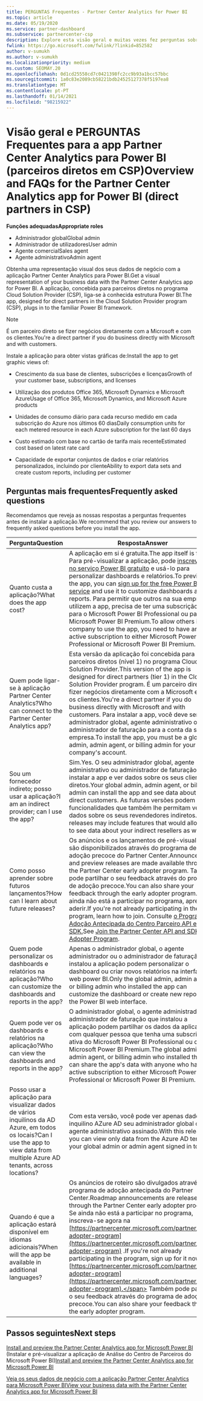 ```yaml
---
title: PERGUNTAS Frequentes - Partner Center Analytics for Power BI
ms.topic: article
ms.date: 05/19/2020
ms.service: partner-dashboard
ms.subservice: partnercenter-csp
description: Explore esta visão geral e muitas vezes fez perguntas sobre a aplicação Partner Center Analytics para Power BI.
fwlink: https://go.microsoft.com/fwlink/?linkid=852582
author: v-sumukh
ms.author: v-sumukh
ms.localizationpriority: medium
ms.custom: SEOMAY.20
ms.openlocfilehash: 0d1cd25558cd7c0421398fc2cc9b93a1bcc57bbc
ms.sourcegitcommit: 1a0c83e2089cb58221bdb24525127378f5197ea8
ms.translationtype: MT
ms.contentlocale: pt-PT
ms.lasthandoff: 01/14/2021
ms.locfileid: "98215922"
---
```

# <a name="overview-and-faqs-for-the-partner-center-analytics-app-for-power-bi-direct-partners-in-csp"></a><span data-ttu-id="5a75a-103">Visão geral e PERGUNTAS Frequentes para a app Partner Center Analytics para Power BI (parceiros diretos em CSP)</span><span class="sxs-lookup"><span data-stu-id="5a75a-103">Overview and FAQs for the Partner Center Analytics app for Power BI (direct partners in CSP)</span></span>



<span data-ttu-id="5a75a-104">**Funções adequadas**</span><span class="sxs-lookup"><span data-stu-id="5a75a-104">**Appropriate roles**</span></span>

- <span data-ttu-id="5a75a-105">Administrador global</span><span class="sxs-lookup"><span data-stu-id="5a75a-105">Global admin</span></span>
- <span data-ttu-id="5a75a-106">Administrador de utilizadores</span><span class="sxs-lookup"><span data-stu-id="5a75a-106">User admin</span></span>
- <span data-ttu-id="5a75a-107">Agente comercial</span><span class="sxs-lookup"><span data-stu-id="5a75a-107">Sales agent</span></span>
- <span data-ttu-id="5a75a-108">Agente administrativo</span><span class="sxs-lookup"><span data-stu-id="5a75a-108">Admin agent</span></span>

<span data-ttu-id="5a75a-109">Obtenha uma representação visual dos seus dados de negócio com a aplicação Partner Center Analytics para Power BI.</span><span class="sxs-lookup"><span data-stu-id="5a75a-109">Get a visual representation of your business data with the Partner Center Analytics app for Power BI.</span></span> <span data-ttu-id="5a75a-110">A aplicação, concebida para parceiros diretos no programa Cloud Solution Provider (CSP), liga-se à conhecida estrutura Power BI.</span><span class="sxs-lookup"><span data-stu-id="5a75a-110">The app, designed for direct partners in the Cloud Solution Provider program (CSP), plugs in to the familiar Power BI framework.</span></span>

> [!NOTE]  
> <span data-ttu-id="5a75a-111">É um parceiro direto se fizer negócios diretamente com a Microsoft e com os clientes.</span><span class="sxs-lookup"><span data-stu-id="5a75a-111">You're a direct partner if you do business directly with Microsoft and with customers.</span></span>

<span data-ttu-id="5a75a-112">Instale a aplicação para obter vistas gráficas de:</span><span class="sxs-lookup"><span data-stu-id="5a75a-112">Install the app to get graphic views of:</span></span>

- <span data-ttu-id="5a75a-113">Crescimento da sua base de clientes, subscrições e licenças</span><span class="sxs-lookup"><span data-stu-id="5a75a-113">Growth of your customer base, subscriptions, and licenses</span></span>

- <span data-ttu-id="5a75a-114">Utilização dos produtos Office 365, Microsoft Dynamics e Microsoft Azure</span><span class="sxs-lookup"><span data-stu-id="5a75a-114">Usage of Office 365, Microsoft Dynamics, and Microsoft Azure products</span></span>

- <span data-ttu-id="5a75a-115">Unidades de consumo diário para cada recurso medido em cada subscrição do Azure nos últimos 60 dias</span><span class="sxs-lookup"><span data-stu-id="5a75a-115">Daily consumption units for each metered resource in each Azure subscription for the last 60 days</span></span>

- <span data-ttu-id="5a75a-116">Custo estimado com base no cartão de tarifa mais recente</span><span class="sxs-lookup"><span data-stu-id="5a75a-116">Estimated cost based on latest rate card</span></span>

- <span data-ttu-id="5a75a-117">Capacidade de exportar conjuntos de dados e criar relatórios personalizados, incluindo por cliente</span><span class="sxs-lookup"><span data-stu-id="5a75a-117">Ability to export data sets and create custom reports, including per customer</span></span>

## <a name="frequently-asked-questions"></a><span data-ttu-id="5a75a-118">Perguntas mais frequentes</span><span class="sxs-lookup"><span data-stu-id="5a75a-118">Frequently asked questions</span></span>

<span data-ttu-id="5a75a-119">Recomendamos que reveja as nossas respostas a perguntas frequentes antes de instalar a aplicação.</span><span class="sxs-lookup"><span data-stu-id="5a75a-119">We recommend that you review our answers to frequently asked questions before you install the app.</span></span>

| <span data-ttu-id="5a75a-120">**Pergunta**</span><span class="sxs-lookup"><span data-stu-id="5a75a-120">**Question**</span></span> | <span data-ttu-id="5a75a-121">**Resposta**</span><span class="sxs-lookup"><span data-stu-id="5a75a-121">**Answer**</span></span> |
| --- | ---------- |
| <span data-ttu-id="5a75a-122">Quanto custa a aplicação?</span><span class="sxs-lookup"><span data-stu-id="5a75a-122">What does the app cost?</span></span> | <span data-ttu-id="5a75a-123">A aplicação em si é gratuita.</span><span class="sxs-lookup"><span data-stu-id="5a75a-123">The app itself is free.</span></span> <span data-ttu-id="5a75a-124">Para pré-visualizar a aplicação, pode [inscrever-se no serviço Power BI gratuito](https://go.microsoft.com/fwlink/p/?linkid=845347) e usá-lo para personalizar dashboards e relatórios.</span><span class="sxs-lookup"><span data-stu-id="5a75a-124">To preview the app, you can [sign up for the free Power BI service](https://go.microsoft.com/fwlink/p/?linkid=845347) and use it to customize dashboards and reports.</span></span> <span data-ttu-id="5a75a-125">Para permitir que outros na sua empresa utilizem a app, precisa de ter uma subscrição ativa para o Microsoft Power BI Professional ou para o Microsoft Power BI Premium.</span><span class="sxs-lookup"><span data-stu-id="5a75a-125">To allow others in your company to use the app, you need to have an active subscription to either Microsoft Power BI Professional or Microsoft Power BI Premium.</span></span> |
| <span data-ttu-id="5a75a-126">Quem pode ligar-se à aplicação Partner Center Analytics?</span><span class="sxs-lookup"><span data-stu-id="5a75a-126">Who can connect to the Partner Center Analytics app?</span></span> | <span data-ttu-id="5a75a-127">Esta versão da aplicação foi concebida para parceiros diretos (nível 1) no programa Cloud Solution Provider.</span><span class="sxs-lookup"><span data-stu-id="5a75a-127">This version of the app is designed for direct partners (tier 1) in the Cloud Solution Provider program.</span></span> <span data-ttu-id="5a75a-128">É um parceiro direto se fizer negócios diretamente com a Microsoft e com os clientes.</span><span class="sxs-lookup"><span data-stu-id="5a75a-128">You're a direct partner if you do business directly with Microsoft and with customers.</span></span> <span data-ttu-id="5a75a-129">Para instalar a app, você deve ser um administrador global, agente administrativo ou administrador de faturação para a conta da sua empresa.</span><span class="sxs-lookup"><span data-stu-id="5a75a-129">To install the app, you must be a global admin, admin agent, or billing admin for your company's account.</span></span> |
| <span data-ttu-id="5a75a-130">Sou um fornecedor indireto; posso usar a aplicação?</span><span class="sxs-lookup"><span data-stu-id="5a75a-130">I am an indirect provider; can I use the app?</span></span> | <span data-ttu-id="5a75a-131">Sim.</span><span class="sxs-lookup"><span data-stu-id="5a75a-131">Yes.</span></span> <span data-ttu-id="5a75a-132">O seu administrador global, agente administrativo ou administrador de faturação pode instalar a app e ver dados sobre os seus clientes diretos.</span><span class="sxs-lookup"><span data-stu-id="5a75a-132">Your global admin, admin agent, or billing admin can install the app and see data about your direct customers.</span></span> <span data-ttu-id="5a75a-133">As futuras versões podem incluir funcionalidades que também lhe permitam ver dados sobre os seus revendedores indiretos.</span><span class="sxs-lookup"><span data-stu-id="5a75a-133">Future releases may include features that would allow you to see data about your indirect resellers as well.</span></span> |
| <span data-ttu-id="5a75a-134">Como posso aprender sobre futuros lançamentos?</span><span class="sxs-lookup"><span data-stu-id="5a75a-134">How can I learn about future releases?</span></span> | <span data-ttu-id="5a75a-135">Os anúncios e os lançamentos de pré-visualização são disponibilizados através do programa de adoção precoce do Partner Center.</span><span class="sxs-lookup"><span data-stu-id="5a75a-135">Announcements and preview releases are made available through the Partner Center early adopter program.</span></span> <span data-ttu-id="5a75a-136">Também pode partilhar o seu feedback através do programa de adoção precoce.</span><span class="sxs-lookup"><span data-stu-id="5a75a-136">You can also share your feedback through the early adopter program.</span></span> <span data-ttu-id="5a75a-137">Se ainda não está a participar no programa, aprenda a aderir.</span><span class="sxs-lookup"><span data-stu-id="5a75a-137">If you're not already participating in the program, learn how to join.</span></span> <span data-ttu-id="5a75a-138">Consulte [o Programa de Adoção Antecipada do Centro Parceiro API e SDK.](/partner-center/develop/early-adopter-program)</span><span class="sxs-lookup"><span data-stu-id="5a75a-138">See [Join the Partner Center API and SDK Early Adopter Program](/partner-center/develop/early-adopter-program).</span></span>  |
| <span data-ttu-id="5a75a-139">Quem pode personalizar os dashboards e relatórios na aplicação?</span><span class="sxs-lookup"><span data-stu-id="5a75a-139">Who can customize the dashboards and reports in the app?</span></span> | <span data-ttu-id="5a75a-140">Apenas o administrador global, o agente administrador ou o administrador de faturação que instalou a aplicação podem personalizar o dashboard ou criar novos relatórios na interface web power BI.</span><span class="sxs-lookup"><span data-stu-id="5a75a-140">Only the global admin, admin agent, or billing admin who installed the app can customize the dashboard or create new reports in the Power BI web interface.</span></span> |
| <span data-ttu-id="5a75a-141">Quem pode ver os dashboards e relatórios na aplicação?</span><span class="sxs-lookup"><span data-stu-id="5a75a-141">Who can view the dashboards and reports in the app?</span></span> | <span data-ttu-id="5a75a-142">O administrador global, o agente administrador ou administrador de faturação que instalou a aplicação podem partilhar os dados da aplicação com qualquer pessoa que tenha uma subscrição ativa do Microsoft Power BI Professional ou do Microsoft Power BI Premium.</span><span class="sxs-lookup"><span data-stu-id="5a75a-142">The global admin, admin agent, or billing admin who installed the app can share the app's data with anyone who has an active subscription to either Microsoft Power BI Professional or Microsoft Power BI Premium.</span></span> |
| <span data-ttu-id="5a75a-143">Posso usar a aplicação para visualizar dados de vários inquilinos da AD Azure, em todos os locais?</span><span class="sxs-lookup"><span data-stu-id="5a75a-143">Can I use the app to view data from multiple Azure AD tenants, across locations?</span></span> | <span data-ttu-id="5a75a-144">Com esta versão, você pode ver apenas dados do inquilino AZure AD seu administrador global ou agente administrativo assinado.</span><span class="sxs-lookup"><span data-stu-id="5a75a-144">With this release, you can view only data from the Azure AD tenant your global admin or admin agent signed in to.</span></span> | 
| <span data-ttu-id="5a75a-145">Quando é que a aplicação estará disponível em idiomas adicionais?</span><span class="sxs-lookup"><span data-stu-id="5a75a-145">When will the app be available in additional languages?</span></span> | <span data-ttu-id="5a75a-146">Os anúncios de roteiro são divulgados através do programa de adoção antecipada do Partner Center.</span><span class="sxs-lookup"><span data-stu-id="5a75a-146">Roadmap announcements are released through the Partner Center early adopter program.</span></span> <span data-ttu-id="5a75a-147">Se ainda não está a participar no programa, inscreva-se agora na [https://partnercenter.microsoft.com/partner/early-adopter-program](https://partnercenter.microsoft.com/partner/early-adopter-program) .</span><span class="sxs-lookup"><span data-stu-id="5a75a-147">If you're not already participating in the program, sign up for it now at [https://partnercenter.microsoft.com/partner/early-adopter-program](https://partnercenter.microsoft.com/partner/early-adopter-program).</span></span> <span data-ttu-id="5a75a-148">Também pode partilhar o seu feedback através do programa de adoção precoce.</span><span class="sxs-lookup"><span data-stu-id="5a75a-148">You can also share your feedback through the early adopter program.</span></span> | 



## <a name="next-steps"></a><span data-ttu-id="5a75a-149">Passos seguintes</span><span class="sxs-lookup"><span data-stu-id="5a75a-149">Next steps</span></span>

<span data-ttu-id="5a75a-150">[Install and preview the Partner Center Analytics app for Microsoft Power BI](power-bi-app-for-direct-partners-install.md) (Instalar e pré-visualizar a aplicação de Análise do Centro de Parceiros do Microsoft Power BI)</span><span class="sxs-lookup"><span data-stu-id="5a75a-150">[Install and preview the Partner Center Analytics app for Microsoft Power BI](power-bi-app-for-direct-partners-install.md)</span></span>

[<span data-ttu-id="5a75a-151">Veja os seus dados de negócio com a aplicação Partner Center Analytics para Microsoft Power BI</span><span class="sxs-lookup"><span data-stu-id="5a75a-151">View your business data with the Partner Center Analytics app for Microsoft Power BI</span></span>](power-bi-app-for-direct-partners-use.md)